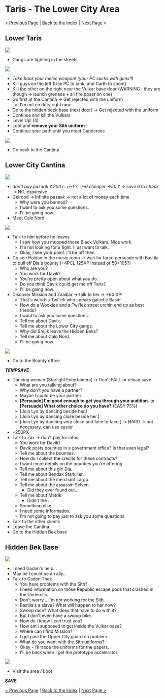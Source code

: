 # Taris - The Lower City Area

[< Previous Page](./022_Taris.md) | [Back to the Index](./000_Index.md) | [Next Page >](./024_Taris.md)

## Lower Taris

![](../resources/images/maps/02_Taris/mapTarisLowerStreets.png)

- Gangs are fighting in the streets

![](../resources/images/screenshots/tarisGangFight.png)

- _Take back your melee weapon! (your PC sucks with guns!!)_
- Kill guys on the left (Use PC to tank, and Carth to shoot)
- Kill the other on the right near the Vulkar base door (WARNING : they are though -> launch grenade + all fire poser on one)
- Go first at the Cantina -> Get rejected with the uniform
  - I'm not on duty right now.
- Go to the hidden beck base (next door) -> Get rejected with the uniform
- Continue and kill the Vulkars
- Level Up! (4)
- Loot and **remove your Sith uniform**
- Continue your path until you meet Canderous

![](../resources/images/screenshots/tarisMeetingCanderous.png)

- Go back to the Cantina
  
## Lower City Cantina

![](../resources/images/maps/02_Taris/mapTarisLowerCantina.png)

- _don't buy pazaak ? 200 c +/-1 ? +/-6 cheaper ->50 ? -> save 6 to check_ -> NO, expansive
- Gelrood -> Infinite pazaak -> not a lot of money each time
  - Why were you banned?
  - I want to ask you some questions.
  - I'll be going now.
- Meet Calo Nord

![](../resources/images/screenshots/tarisMeetingCalo.png)

- Talk to him before he leaves
  - I saw how you mopped those Black Vulkars. Nice work.
  - I'm not looking for a fight. I just want to talk.
  - Okay, I see your point. I'll be off then.
- Go see Holdan in the music room -> wait for force persuade with Bastila to pull off Dia's bounty (+4PCL 125XP instead of 50+105?)
  - Who are you?
  - You work for Davik?
  - You're pretty open about what you do.
  - Do you think Davik could get me off Taris?
  - I'll be going now.
- Discover Mission and Zaalbar -> talk to her -> +60 XP!
  - That's weird: a Twi'lek who speaks galactic Basic!
  - How do a Wookiee and a Twi'lek street urchin end up as best friends?
  - I want to ask you some questions.
  - Tell me about Davik.
  - Tell me about the Lower City gangs.
  - Why did Brejik leave the Hidden Beks?
  - Tell me about Calo Nord.
  - I'll be going now.

![](../resources/images/screenshots/tarisMeetingMission.png)

- Go to the Bounty office

**_TEMPSAVE_**

- Dancing woman (Starlight Entertainers) -> Don't FALL or reload save
  - What are you talking about?
  - Why don't you have a partner?
  - Maybe I could be your partner.
  - **[Persuade] I'm good enough to get you through your audition.** or **[Persuade] What other choice do you have?** (EASY 75%)
  - [Join Lyn by dancing beside her.]
  - [Join Lyn by dancing close beside her.]
  - [Join Lyn by dancing very close and face to face.] -> HARD -> not necessary, can use easier
- +250PX
- Talk to Zax -> don't pay for infos
  - You work for Davik?
  - Davik posts bounties in a government office? Is that even legal?
  - Tell me about the bounties.
  - How do I collect the credits for these contracts?
  - I want more details on the bounties you're offering.
  - Tell me about this girl Dia.
  - Tell me about Bendak Starkiller.
  - Tell me about the merchant Largo.
  - Tell me about the assassin Selven.
    - Did they ever found out...
  - Tell me about Matrik.
    - Didn't the ...
  - Something else...
  - I need some information.
  - I'm not going to pay just to ask you some questions.
- Talk to the other clients
- Leave the Cantina
- Go to the Hidden Bek base
  

## Hidden Bek Base

![](../resources/images/maps/02_Taris/mapTarisLowerBekBase.png)

  - I need Gadon's help...
  - May be I could be an ally...
- Talk to Gadon Thek
  - You have problems with the Sith?
  - I need information on those Republic escape pods that crashed in the Undercity.
  - Don't worry… I'm not working for the Sith.
  - Bastila's a slave? What will happen to her now?
  - Swoop race? What does that have to do with it?
  - But I don't even have a swoop bike.
  - How do I know I can trust you?
  - How am I supposed to get inside the Vulkar base?
  - Where can I find Mission?
  - I got past the Upper City guard no problem.
  - What do you want with the Sith uniforms?
  - Okay - I'll trade the uniforms for the papers.
  - I'll be back when I get the prototype accelerator.

![](../resources/images/screenshots/tarisDealWithGendar.png)

- Visit the area / Loot

**SAVE**

[< Previous Page](./022_Taris.md) | [Back to the Index](./000_Index.md) | [Next Page >](./024_Taris.md)

